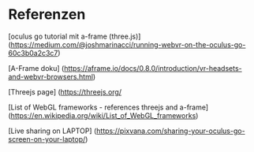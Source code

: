 # Referenzen

[oculus go tutorial mit a-frame (three.js)]
(https://medium.com/@joshmarinacci/running-webvr-on-the-oculus-go-60c3b0a2c3c7)

[A-Frame doku]
(https://aframe.io/docs/0.8.0/introduction/vr-headsets-and-webvr-browsers.html)

[Threejs page]
(https://threejs.org/

[List of WebGL frameworks - references threejs and a-frame]
(https://en.wikipedia.org/wiki/List_of_WebGL_frameworks)

[Live sharing on LAPTOP]
(https://pixvana.com/sharing-your-oculus-go-screen-on-your-laptop/)
